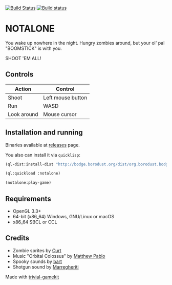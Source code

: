 [![Build Status](https://travis-ci.org/borodust/notalone.svg?branch=v1.0.4)](https://travis-ci.org/borodust/notalone) [![Build status](https://ci.appveyor.com/api/projects/status/yaef8j6v3a9aqr85?svg=true)](https://ci.appveyor.com/project/borodust/notalone)

# NOTALONE

You wake up nowhere in the night. Hungry zombies around, but your ol' pal "BOOMSTICK" is with you.

SHOOT 'EM ALL!


## Controls
| Action  | Control |
|---------|---------|
| Shoot | Left mouse button |
| Run | WASD |
| Look around | Mouse cursor |

## Installation and running

Binaries available at [releases](https://github.com/borodust/notalone/releases) page.

You also can install it via `quicklisp`:

```lisp
(ql-dist:install-dist "http://bodge.borodust.org/dist/org.borodust.bodge.testing.txt")

(ql:quickload :notalone)

(notalone:play-game)
```

## Requirements

* OpenGL 3.3+
* 64-bit (x86_64) Windows, GNU/Linux or macOS
* x86_64 SBCL or CCL


## Credits

* Zombie sprites by [Curt](https://opengameart.org/content/zombie-rpg-sprites)
* Music "Orbital Colossus" by [Matthew Pablo](http://www.matthewpablo.com/game-soundtrack2)
* Spooky sounds by [bart](https://opengameart.org/content/25-spooky-sound-effects)
* Shotgun sound by [Marregheriti](https://freesound.org/people/Marregheriti/sounds/266105/)

Made with [trivial-gamekit](https://github.com/borodust/trivial-gamekit)
